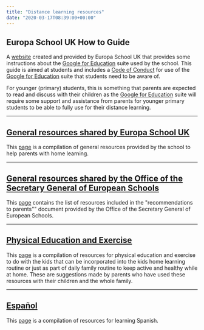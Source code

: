 ```yaml
---
title: "Distance learning resources"
date: "2020-03-17T08:39:00+00:00"
---
```


## Europa School UK How to Guide

A [website](https://sites.google.com/europaschool.uk/europahowtoforstudents) created and provided by Europa School UK that provides some instructions about the [Google for Education](https://edu.google.com) suite used by the school. This guide is aimed at students and includes a [Code of Conduct](https://sites.google.com/europaschool.uk/europahowtoforstudents/code-of-conduct) for use of the [Google for Education](https://edu.google.com) suite that students need to be aware of.

For younger (primary) students, this is something that parents are expected to read and discuss with their children as the [Google for Education](https://edu.google.com) suite will require some support and assistance from parents for younger primary students to be able to fully use for their distance learning.

<hr>

## [General resources shared by Europa School UK](/home_school_general/)

This [page](/home_school_general/) is a compilation of general resources provided by the school to help parents with home learning.

<hr>

## [General resources shared by the Office of the Secretary General of European Schools](/home_school_european/)

This [page](/home_school_european/) contains the list of resources included in the "recommendations to parents"" document provided by the Office of the Secretary General of European Schools.

<hr>

## [Physical Education and Exercise](/home_school_exercise/)

This [page](/home_school_exercise/) is a compilation of resources for physical education and exercise to do with the kids that can be incorporated into the kids home learning routine or just as part of daily family routine to keep active and healthy while at home. These are suggestions made by parents who have used these resources with their children and the whole family.

<hr>

## [Español](/home_school_espanol/)

This [page](/home_school_espanol/) is a compilation of resources for learning Spanish.


<br/>
<br/>


 